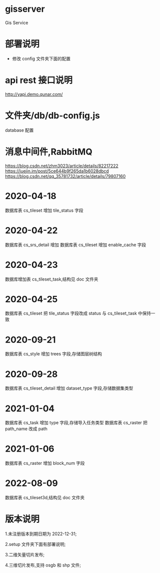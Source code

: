 # gisserver

Gis Service

# 部署说明

- 修改 config 文件夹下面的配置

# api rest 接口说明

http://yapi.demo.qunar.com/

# 文件夹/db/db-config.js

database 配置

# 消息中间件,RabbitMQ

https://blog.csdn.net/zhm3023/article/details/82217222
https://juejin.im/post/5ce644b9f265da1b6028dbcd
https://blog.csdn.net/qq_35781732/article/details/79807160

# 2020-04-18

数据库表 cs_tileset 增加 tile_status 字段

# 2020-04-22

数据库表 cs_srs_detail 增加
数据库表 cs_tileset 增加 enable_cache 字段

# 2020-04-23

数据库增加表 cs_tileset_task,结构见 doc 文件夹

# 2020-04-25

数据库表 cs_tileset 把 tile_status 字段改成 status 与 cs_tileset_task 中保持一致

# 2020-09-21

数据库表 cs_style 增加 trees 字段,存储图层树结构

# 2020-09-28

数据库表 cs_tileset_detail 增加 dataset_type 字段,存储数据集类型

# 2021-01-04

数据库表 cs_task 增加 type 字段,存储导入任务类型
数据库表 cs_raster 把 path_name 改成 path

# 2021-01-06

数据库表 cs_raster 增加 block_num 字段

# 2022-08-09

数据库表 cs_tileset3d,结构见 doc 文件夹

# 版本说明

1.未注册版本到期日期为 2022-12-31;

2.setup 文件夹下面有部署说明;

3.二维矢量切片发布;

4.三维切片发布,支持 osgb 和 shp 文件;
